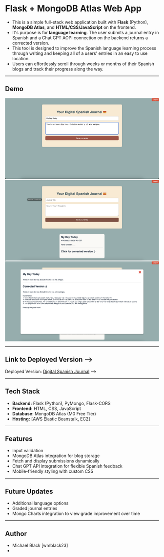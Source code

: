 # Flask + MongoDB Atlas Web App

- This is a simple full-stack web application built with **Flask** (Python), **MongoDB Atlas**, and **HTML/CSS/JavaScript** on the frontend.
- It's purpose is for **language learning**. The user submits a journal entry in Spanish and a Chat GPT AOPI connection on the backend returns a corrected version.
- This tool is designed to improve the Spanish language learning process through writing and keeping all of a users' entries in an easy to use location.
- Users can effortlessly scroll through weeks or months of their Spanish blogs and track their progress along the way.
---

## Demo

![App Screenshot-1](static/images/post-blog.png)
![App Screenshot-2](static/images/view-blog.png)
![App Screenshot-3](static/images/expanded-blog.png)

---

## Link to Deployed Version -->
Deployed Version: [Digital Spanish Journal](http://digital-spanish-journal-env.eba-rezgy8bx.us-east-1.elasticbeanstalk.com/) -->

---

## Tech Stack

- **Backend:** Flask (Python), PyMongo, Flask-CORS
- **Frontend:** HTML, CSS, JavaScript
- **Database:** MongoDB Atlas (M0 Free Tier)
- **Hosting:** [AWS Elastic Beanstalk, EC2]

---

## Features

- Input validation
- MongoDB Atlas integration for blog storage
- Fetch and display submissions dynamically
- Chat GPT API integration for flexible Spanish feedback
- Mobile-friendly styling with custom CSS

---

## Future Updates
- Additional language options
- Graded journal entries
- Mongo Charts integration to view grade improvement over time

---

## Author
- Michael Black [wmblack23]
- 


